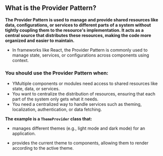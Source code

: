 ## What is the Provider Pattern?

**The Provider Pattern is used to manage and provide shared resources like data, configurations, or services to different parts of a system without tightly coupling them to the resource's implementation. It acts as a central source that distributes these resources, making the code more organized and easier to maintain.** 

* In frameworks like React, the Provider Pattern is commonly used to manage state, services, or configurations across components using context.

### You should use the Provider Pattern when:

* YMultiple components or modules need access to shared resources like state, data, or services.
* You want to centralize the distribution of resources, ensuring that each part of the system only gets what it needs.
* You need a centralized way to handle services such as theming, localization, authentication, or data fetching.


**The example is a `ThemeProvider` class that:**

* manages different themes (e.g., light mode and dark mode) for an application.

* provides the current theme to components, allowing them to render according to the active theme.
